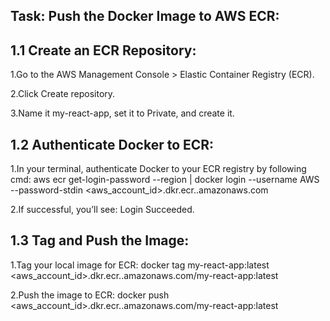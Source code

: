 
Task: Push the Docker Image to AWS ECR:
--------------------------------------

1.1 Create an ECR Repository:
---------------------------
1.Go to the AWS Management Console > Elastic Container Registry (ECR).

2.Click Create repository.

3.Name it my-react-app, set it to Private, and create it.

1.2 Authenticate Docker to ECR:
------------------------------
1.In your terminal, authenticate Docker to your ECR registry by following cmd: aws ecr get-login-password --region <your-region> | docker login --username AWS --password-stdin <aws_account_id>.dkr.ecr.<region>.amazonaws.com

2.If successful, you’ll see: Login Succeeded.

1.3 Tag and Push the Image:
--------------------------
1.Tag your local image for ECR: docker tag my-react-app:latest <aws_account_id>.dkr.ecr.<region>.amazonaws.com/my-react-app:latest

2.Push the image to ECR: docker push <aws_account_id>.dkr.ecr.<region>.amazonaws.com/my-react-app:latest




